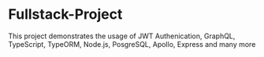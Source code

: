 # Fullstack-Project

This project demonstrates the usage of JWT Authenication, GraphQL, TypeScript, TypeORM, Node.js, PosgreSQL, Apollo, Express and many more 

